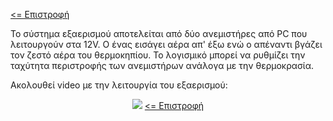 <a href="../README.md"><= Επιστροφή</a><br>

<p>Το σύστημα εξαερισμού αποτελείται από δύο ανεμιστήρες από PC που λειτουργούν στα 12V. Ο ένας εισάγει αέρα απ' έξω ενώ ο απέναντι βγάζει τον ζεστό αέρα του θερμοκηπίου. Το λογισμικό μπορεί να ρυθμίζει την ταχύτητα περιστροφής των ανεμιστήρων ανάλογα με την θερμοκρασία.</p>
  
<p>Ακολουθεί video με την λειτουργία του εξαερισμού:</p>
  <p align="center">
<a href="https://www.youtube.com/watch?v=H-O3UBB5Zus" title="Παρακολούθηση"><img src="https://img.youtube.com/vi/H-O3UBB5Zus/0.jpg"></a>
  <a href="../README.md"><= Επιστροφή</a><br>
